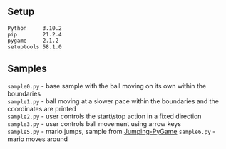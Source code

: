 ## Setup
```
Python     3.10.2
pip        21.2.4
pygame     2.1.2
setuptools 58.1.0
```

## Samples
`sample0.py` - base sample with the ball moving on its own within the boundaries    
`sample1.py` -  ball moving at a slower pace within the boundaries and the coordinates are printed   
`sample2.py` - user controls the start\stop action in a fixed direction    
`sample3.py` -  user controls ball movement using arrow keys    
`sample5.py` -  mario jumps, sample from [Jumping-PyGame](https://github.com/baraltech/Jumping-PyGame)
`sample6.py` -  mario moves around